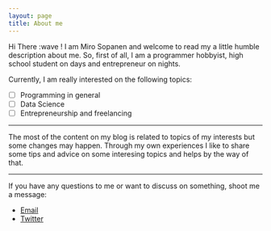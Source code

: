 ```yaml
---
layout: page
title: About me
---
```


Hi There :wave ! I am Miro Sopanen and welcome to read my a little humble description about me. So, first of all, I am a programmer hobbyist, high school student on days and entrepreneur on nights.

Currently, I am really interested on the following topics:

- [ ] Programming in general
- [ ] Data Science
- [ ] Entrepreneurship and freelancing

---

The most of the content on my blog is related to topics of my interests but some changes may happen.
Through my own experiences I like to share some tips and advice on some interesing topics and helps by the way of that.

---

If you have any questions to me or want to discuss on something, shoot me a message:

- [Email](mailto:mirosopa@gmail.com)
- [Twitter](httos://twitter.com/sopanenm)
